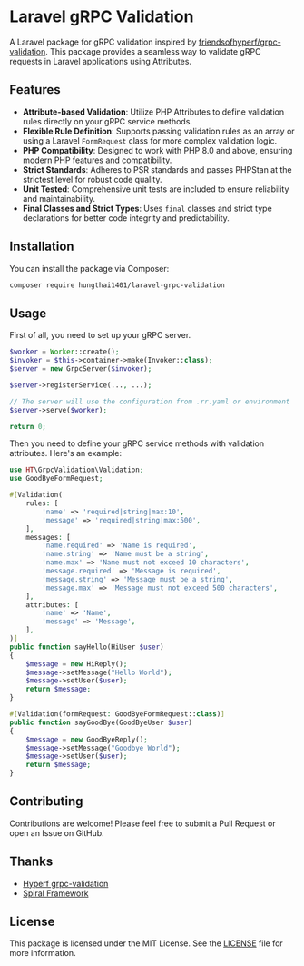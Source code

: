 # Laravel gRPC Validation

A Laravel package for gRPC validation inspired by [friendsofhyperf/grpc-validation](https://github.com/friendsofhyperf/grpc-validation). This package provides a seamless way to validate gRPC requests in Laravel applications using Attributes.

## Features

- **Attribute-based Validation**: Utilize PHP Attributes to define validation rules directly on your gRPC service methods.
- **Flexible Rule Definition**: Supports passing validation rules as an array or using a Laravel `FormRequest` class for more complex validation logic.
- **PHP Compatibility**: Designed to work with PHP 8.0 and above, ensuring modern PHP features and compatibility.
- **Strict Standards**: Adheres to PSR standards and passes PHPStan at the strictest level for robust code quality.
- **Unit Tested**: Comprehensive unit tests are included to ensure reliability and maintainability.
- **Final Classes and Strict Types**: Uses `final` classes and strict type declarations for better code integrity and predictability.

## Installation

You can install the package via Composer:

```bash
composer require hungthai1401/laravel-grpc-validation
```

## Usage

First of all, you need to set up your gRPC server.

```php
$worker = Worker::create();
$invoker = $this->container->make(Invoker::class);
$server = new GrpcServer($invoker);

$server->registerService(..., ...);

// The server will use the configuration from .rr.yaml or environment
$server->serve($worker);

return 0;
```

Then you need to define your gRPC service methods with validation attributes. Here's an example:

```php
use HT\GrpcValidation\Validation;
use GoodByeFormRequest;

#[Validation(
    rules: [
        'name' => 'required|string|max:10',
        'message' => 'required|string|max:500',
    ],
    messages: [
        'name.required' => 'Name is required',
        'name.string' => 'Name must be a string',
        'name.max' => 'Name must not exceed 10 characters',
        'message.required' => 'Message is required',
        'message.string' => 'Message must be a string',
        'message.max' => 'Message must not exceed 500 characters',
    ],
    attributes: [
        'name' => 'Name',
        'message' => 'Message',
    ],
)]
public function sayHello(HiUser $user) 
{
    $message = new HiReply();
    $message->setMessage("Hello World");
    $message->setUser($user);
    return $message;
}

#[Validation(formRequest: GoodByeFormRequest::class)]
public function sayGoodBye(GoodByeUser $user) 
{
    $message = new GoodByeReply();
    $message->setMessage("Goodbye World");
    $message->setUser($user);
    return $message;
}
```

## Contributing

Contributions are welcome! Please feel free to submit a Pull Request or open an Issue on GitHub.

## Thanks
- [Hyperf grpc-validation](https://github.com/friendsofhyperf/grpc-validation)
- [Spiral Framework](https://spiral.dev/)

## License
This package is licensed under the MIT License. See the [LICENSE](LICENSE) file for more information.